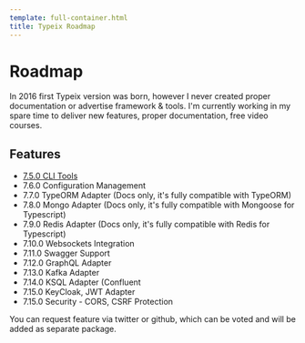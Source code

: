 ```yaml
---
template: full-container.html
title: Typeix Roadmap
---
```

# Roadmap
In 2016 first Typeix version was born, however I never created proper documentation or advertise framework & tools.
I'm currently working in my spare time to deliver new features, proper documentation, free video courses.

## Features
* [7.5.0 CLI Tools](getting-started.md)
* 7.6.0 Configuration Management
* 7.7.0 TypeORM Adapter (Docs only, it's fully compatible with TypeORM)
* 7.8.0 Mongo Adapter (Docs only, it's fully compatible with Mongoose for Typescript)
* 7.9.0 Redis Adapter (Docs only, it's fully compatible with Redis for Typescript)
* 7.10.0 Websockets Integration
* 7.11.0 Swagger Support
* 7.12.0 GraphQL Adapter
* 7.13.0 Kafka Adapter
* 7.14.0 KSQL Adapter (Confluent
* 7.15.0 KeyCloak, JWT Adapter
* 7.15.0 Security - CORS, CSRF Protection

You can request feature via twitter or github, which can be voted and will be added as separate package.